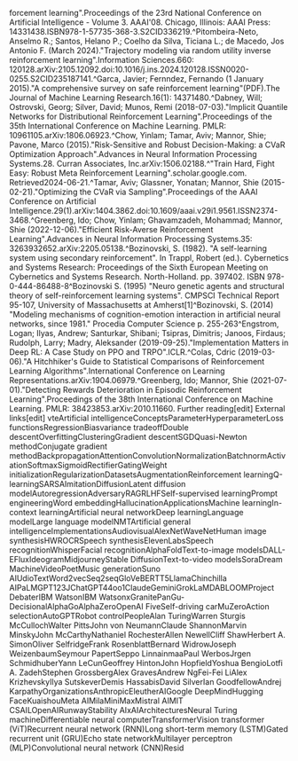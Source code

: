 forcement learning".Proceedings of the 23rd National Conference on Artificial Intelligence - Volume 3. AAAI'08. Chicago, Illinois: AAAI Press: 14331438.ISBN978-1-57735-368-3.S2CID336219.^Pitombeira-Neto, Anselmo R.; Santos, Helano P.; Coelho da Silva, Ticiana L.; de Macedo, Jos Antonio F. (March 2024)."Trajectory modeling via random utility inverse reinforcement learning".Information Sciences.660: 120128.arXiv:2105.12092.doi:10.1016/j.ins.2024.120128.ISSN0020-0255.S2CID235187141.^Garca, Javier; Fernndez, Fernando (1 January 2015)."A comprehensive survey on safe reinforcement learning"(PDF).The Journal of Machine Learning Research.16(1): 14371480.^Dabney, Will; Ostrovski, Georg; Silver, David; Munos, Remi (2018-07-03)."Implicit Quantile Networks for Distributional Reinforcement Learning".Proceedings of the 35th International Conference on Machine Learning. PMLR: 10961105.arXiv:1806.06923.^Chow, Yinlam; Tamar, Aviv; Mannor, Shie; Pavone, Marco (2015)."Risk-Sensitive and Robust Decision-Making: a CVaR Optimization Approach".Advances in Neural Information Processing Systems.28. Curran Associates, Inc.arXiv:1506.02188.^"Train Hard, Fight Easy: Robust Meta Reinforcement Learning".scholar.google.com. Retrieved2024-06-21.^Tamar, Aviv; Glassner, Yonatan; Mannor, Shie (2015-02-21)."Optimizing the CVaR via Sampling".Proceedings of the AAAI Conference on Artificial Intelligence.29(1).arXiv:1404.3862.doi:10.1609/aaai.v29i1.9561.ISSN2374-3468.^Greenberg, Ido; Chow, Yinlam; Ghavamzadeh, Mohammad; Mannor, Shie (2022-12-06)."Efficient Risk-Averse Reinforcement Learning".Advances in Neural Information Processing Systems.35: 3263932652.arXiv:2205.05138.^Bozinovski, S. (1982). "A self-learning system using secondary reinforcement". In Trappl, Robert (ed.). Cybernetics and Systems Research: Proceedings of the Sixth European Meeting on Cybernetics and Systems Research. North-Holland. pp. 397402. ISBN 978-0-444-86488-8^Bozinovski S. (1995) "Neuro genetic agents and structural theory of self-reinforcement learning systems". CMPSCI Technical Report 95-107, University of Massachusetts at Amherst[1]^Bozinovski, S. (2014) "Modeling mechanisms of cognition-emotion interaction in artificial neural networks, since 1981." Procedia Computer Science p. 255-263^Engstrom, Logan; Ilyas, Andrew; Santurkar, Shibani; Tsipras, Dimitris; Janoos, Firdaus; Rudolph, Larry; Madry, Aleksander (2019-09-25)."Implementation Matters in Deep RL: A Case Study on PPO and TRPO".ICLR.^Colas, Cdric (2019-03-06)."A Hitchhiker's Guide to Statistical Comparisons of Reinforcement Learning Algorithms".International Conference on Learning Representations.arXiv:1904.06979.^Greenberg, Ido; Mannor, Shie (2021-07-01)."Detecting Rewards Deterioration in Episodic Reinforcement Learning".Proceedings of the 38th International Conference on Machine Learning. PMLR: 38423853.arXiv:2010.11660. Further reading[edit] External links[edit] vteArtificial intelligenceConceptsParameterHyperparameterLoss functionsRegressionBiasvariance tradeoffDouble descentOverfittingClusteringGradient descentSGDQuasi-Newton methodConjugate gradient methodBackpropagationAttentionConvolutionNormalizationBatchnormActivationSoftmaxSigmoidRectifierGatingWeight initializationRegularizationDatasetsAugmentationReinforcement learningQ-learningSARSAImitationDiffusionLatent diffusion modelAutoregressionAdversaryRAGRLHFSelf-supervised learningPrompt engineeringWord embeddingHallucinationApplicationsMachine learningIn-context learningArtificial neural networkDeep learningLanguage modelLarge language modelNMTArtificial general intelligenceImplementationsAudiovisualAlexNetWaveNetHuman image synthesisHWROCRSpeech synthesisElevenLabsSpeech recognitionWhisperFacial recognitionAlphaFoldText-to-image modelsDALL-EFluxIdeogramMidjourneyStable DiffusionText-to-video modelsSoraDream MachineVideoPoetMusic generationSuno AIUdioTextWord2vecSeq2seqGloVeBERTT5LlamaChinchilla AIPaLMGPT123JChatGPT44oo1ClaudeGeminiGrokLaMDABLOOMProject DebaterIBM WatsonIBM WatsonxGranitePanGu-DecisionalAlphaGoAlphaZeroOpenAI FiveSelf-driving carMuZeroAction selectionAutoGPTRobot controlPeopleAlan TuringWarren Sturgis McCullochWalter PittsJohn von NeumannClaude ShannonMarvin MinskyJohn McCarthyNathaniel RochesterAllen NewellCliff ShawHerbert A. SimonOliver SelfridgeFrank RosenblattBernard WidrowJoseph WeizenbaumSeymour PapertSeppo LinnainmaaPaul WerbosJrgen SchmidhuberYann LeCunGeoffrey HintonJohn HopfieldYoshua BengioLotfi A. ZadehStephen GrossbergAlex GravesAndrew NgFei-Fei LiAlex KrizhevskyIlya SutskeverDemis HassabisDavid SilverIan GoodfellowAndrej KarpathyOrganizationsAnthropicEleutherAIGoogle DeepMindHugging FaceKuaishouMeta AIMilaMiniMaxMistral AIMIT CSAILOpenAIRunwayStability AIxAIArchitecturesNeural Turing machineDifferentiable neural computerTransformerVision transformer (ViT)Recurrent neural network (RNN)Long short-term memory (LSTM)Gated recurrent unit (GRU)Echo state networkMultilayer perceptron (MLP)Convolutional neural network (CNN)Resid